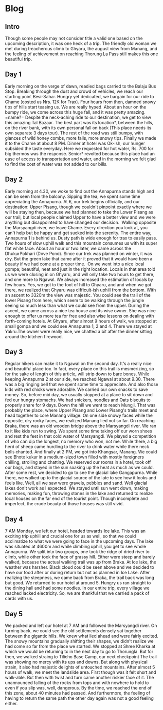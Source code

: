 # Blog

## Intro

Though some people may not consider title a valid one based on the upcoming description, it was one heck of a trip. The friendly old woman we met during treacherous climb to Ghyaru, the august view from Manang, and the feeling of achievement on reaching Thorung La Pass still makes this one beautiful trip.

## Day 1

Early morning on the verge of dawn, readied bags carried to the Balaju Bus Stop. Breaking through the dust and crowd of vehicles, we reach our starting point Besi-Sahar. Hungry yet dedicated, we bargain for our ride to Chame (costed us Nrs. 12K for Trax). Four hours from then, damned snowy tips of hills start teasing us. We are really hyped. About an hour on the bumpy ride, we come across this huge fall, and it was pretty amazing. =name?= Despite the neck-aching ride to our destination, we get to view this amazing Tal Bazaar. The best part was its location*, between the hills, on the river bank, with its own personal fall on back (This place needs its own separate 3 days tour). The rest of the road was still bumpy, with glances of wild honey combs, more falls, more snowy tips. Finally we made it to the Chame at about 8 PM. Dinner at hotel was Ok-ish; our hunger subsided the taste everyday. Here we requested for hot water, Rs. 700 for big thermos was the response. Senior* revolted because this place had an ease of access to transportation and water, and in the morning we felt glad to find the cost of water was not added to our bills.

## Day 2

Early morning at 4.30, we woke to find out the Annapurna stands high and can be seen from the balcony. Sipping the tea, we spent some time appreciating the Annapurna.
At 6, our trek begins officially, and our destination: Upper Pisang, though we couldn't pinpoint exactly where we will be staying then, because we had planned to take the Lower Pisang as our trail, but local people claimed Upper to have a better view and we were anything but disappointed to have changed our decision. 
Walking opposite the Marsyangdi river, we leave Chame. Every direction you look at, you can't help but be happy and get sucked into the serenity. The entire way, Annapurna 1 is behind us. Dusty path is wide enough for trax to easily pass.
Two hours of slow uphill walk and this mountain consumes us with its super flat white face. About an hour or two later, we came across the DhukurPokhari (Dove Pond). Since our trek was planned on winter, it was dry. But the green lake that came after it proved that it would have been a beauty if we had come at a proper time. 
On we went into a nice local gompa; beautiful, neat and just in the right location. Locals in that area told us we were closing in on Ghyaru, and will only take two hours to get there, and one more to Ngawal. We always increased the estimation of locals by few hours. Yes, we got to the foot of hill to Ghyaru, and and when we got there, we realized that Ghyaru was difficult-ish uphill from the bottom.
With an ascent to 3320m the view was majestic. You could see the trail of the lower Pisang from here, which seem to be walking through the jungle seeing so much less than what we could see from the upper. During the ascent, we came across a nice tea house and its wise owner. She was nice enough to offer us more tea for free and also wise lessons on dealing with forth-coming hotels.
At Ghyaru, after almost 9 hours of walk, we stopped at small gompa and we could see Annapurna 1, 2 and 4. There we stayed at Yakru.The owner were really nice, we chatted a bit after the dinner sitting around the kitchen firewood.

## Day 3

Regular hikers can make it to Ngawal on the second day. It's a really nice and beautiful place too. In fact, every place on this trail is mesmerizing, so for the sake of length of this article, will strip down to bare bones.
While keeping Annapurna 2 at our side, we reached Ngawal at about 9.30. There was a big ringing bell that we spent some time to appreciate. And also those kids with red chicks were adorable.
We carried our own snacks to save money. So, before mid day, we usually stopped at a place to sit down and fed our hungry stomachs. We had snickers, noodles and Oats biscuits to properly share for 9 days.
Down the hill we went to reach Mungji. That was probably the place, where Upper Pisang and Lower Pisang's trails meet and head together to core Manang village. On one side snowy faces while the opposite, dry rocky faces, we realized Manang lied not so far.
On reaching Braka, there was an old wooden bridge above the Marsyangdi river. We ran to it like kids run to swing. We spent some time taking off our worn shoes and rest the feet in that cold water of Marsyangdi. We played a competition of who can dip the longest, no memory who won, not me. While there, a big herd of sheep came hurdling to the river to drink water while there neck bells chanted. And finally at 2 PM, we got into Khangsar, Manang. We could see Bhote kukur in a medium-sized town filled with mostly foreigners chilling, strolling and chatting. We reserved our rooms in a hotel, took off our bags, and stayed in the sun soaking up the heat as much as we could. After some rest, we decided to go to see the glacial lake Gangapurna.
While there, we walked up to the glacial source of the late to see how it looks and feels like. Well, all we saw were gravels, pebbles and sand. Well glacial lakes don't work as I expected. We stayed until sun went down, making memories, making fun, throwing stones in the lake and returned to realize local houses on the far end of the tourist point. Though incomplete and imperfect, the crude beauty of those houses was still vivid.

## Day 4

7 AM Monday, we left our hotel, headed towards Ice lake. This was an exciting trip uphill and crucial one for us as well, so that we could acclimatize to what we were going to face in the upcoming days. The lake was situated at 4600m and while climbing uphill, you get to see whole Annapurna. We split into two groups, one took the ridge of dried river to climb, while other took the face of grassy hill. Either were steep and barely walked, because the actual walking trail was up from Braka.
At Ice lake, the weather was harsher. Black cloud could be seen above and we decided to have our food after or during return but not as planned in Ice Lake. After realizing the steepness, we came back from Braka, the trail back was long but good.
We returned to our hotel at around 5. Hungry us ran straight to the dining hall and had some noodles. In our entire trip, every village we reached lacked electricity. So, we are thankful that we carried a pack of cards with us.

## Day 5

We packed and left our hotel at 7 AM and followed the Marsyangdi river. On turning back, we could see the old settlements densely sat together between the gigantic hills.
We knew what lied ahead and were fairly excited. The snowy mountains gradually shifting their shapes, we didn't realize we had come so far from the place we started.
We stopped at Shree Kharka at which we would be returning to in the next day to go to Thorungla. But for then, we walked straing to Tilicho Base Camp, our next checkpoint
The trail was showing no mercy with its ups and downs. But along with physical strain, it also had majestic delights of untouched mountains.
After almost 5 hours of walk, we meet the landslide area. First though was it felt short and walk-able. But then with twist and turn came another riskier face of it. The unannounced falling of the rocks from tops and with nowhere to hold to even if you slip was, well, dangerous. By the time, we reached the end of this zone, about 40 minutes had passed. And furthermore, the feeling of having to return the same path the other day again was not a good feeling either.
